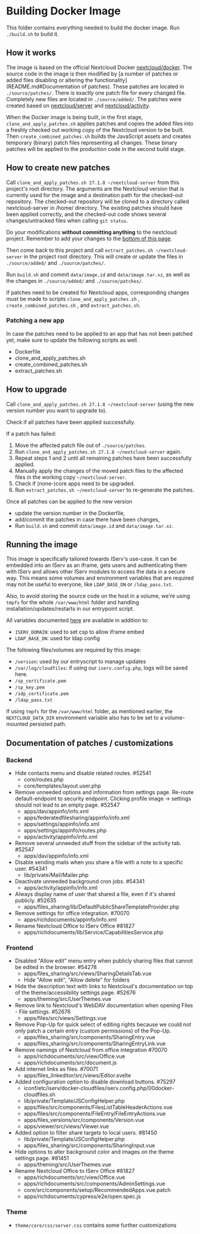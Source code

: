# Building Docker Image

This folder contains everything needed to build the docker image. Run `./build.sh` to build it.

## How it works

The image is based on the official Nextcloud Docker [nextcloud/docker](https://github.com/nextcloud/docker).
The source code in the image is then modified by [a number of patches or added files disabling or altering the functionality](README.md#Documentation of patches).
These patches are located in `./source/patches/`.
There is exactly one patch file for every changed file.
Completely new files are located in `./source/added/`.
The patches were created based on [nextcloud/server](https://github.com/nextcloud/server) and [nextcloud/activity](https://github.com/nextcloud/activity).

When the Docker image is being built, in the first stage, `clone_and_apply_patches.sh` applies patches and copies the added files into a freshly checked out working copy of the Nextcloud version to be built.
Then `create_combined_patches.sh` builds the JavaScript assets and creates temporary (binary) patch files representing all changes.
These binary patches will be applied to the production code in the second build stage.

## How to create new patches

Call `clone_and_apply_patches.sh 27.1.8 ~/nextcloud-server` from this project's root directory.
The arguments are the Nextcloud version that is currently used for the image and a destination path for the checked-out repository.
The checked-out repository will be cloned to a directory called nextcloud-server in /home/<username> directory.
The existing patches should have been applied correctly, and the checked-out code shows several changes/untracked files when calling `git status`.

Do your modifications **without committing anything** to the nextcloud project.
Remember to add your changes to the [bottom of this page](#documentation-of-patches--customizations).

Then come back to this project and call `extract_patches.sh ~/nextcloud-server` in the project root directory.
This will create or update the files in `./source/added/` and `./source/patches/`.

Run `build.sh` and commit `data/image.id` and `data/image.tar.xz`, as well as the changes in `./source/added/` and `./source/patches/`.

If patches need to be created for Nextcloud apps, corresponding changes must be made to scripts `clone_and_apply_patches.sh` , `create_combined_patches.sh` , and `extract_patches.sh`.

### Patching a new app

In case the patches need to be applied to an app that has not been patched yet, make sure to update the following scripts as well.

* Dockerfile
* clone_and_apply_patches.sh
* create_combined_patches.sh
* extract_patches.sh

## How to upgrade

Call `clone_and_apply_patches.sh 27.1.8 ~/nextcloud-server` (using the new version number you want to upgrade to).

Check if all patches have been applied successfully.

If a patch has failed:
1. Move the affected patch file out of `./source/patches`.
2. Run `clone_and_apply_patches.sh 27.1.8 ~/nextcloud-server` again.
3. Repeat steps 1 and 2 until all remaining patches have been successfully applied.
4. Manually apply the changes of the moved patch files to the affected files in the working copy `~/nextcloud-server`.
5. Check if (none-)core apps need to be upgraded.
6. Run `extract_patches.sh ~/nextcloud-server` to re-generate the patches.

Once all patches can be applied to the new version

* update the version number in the Dockerfile,
* add/commit the patches in case there have been changes,
* Run `build.sh` and commit `data/image.id` and `data/image.tar.xz`.

## Running the image

This image is specifically tailored towards IServ's use-case. It can be embedded into an IServ as an iframe, gets users and authenticating them with IServ and allows other IServ modules to access the data in a secure way. This means some volumes and environment variables that are required may not be useful to everyone, like `LDAP_BASE_DN` or `/ldap_pass.txt`.

Also, to avoid storing the source code on the host in a volume, we're using `tmpfs` for the whole `/var/www/html` folder and handling installation/updates/restarts in our entrypoint script.

All variables documented [here](https://github.com/nextcloud/docker/blob/20327851c8d9f7b40606844dfdccef5ee2230355/README.md#auto-configuration-via-environment-variables) are available in addition to:
* `ISERV_DOMAIN`: used to set csp to allow iframe embed
* `LDAP_BASE_DN`: used for ldap config

The following files/volumes are required by this image:
- `/version`: used by our entryscript to manage updates
- `/var/log/cloudfiles`: if using our `iserv.config.php`, logs will be saved here.
- `/sp_certificate.pem`
- `/sp_key.pem`
- `/idp_certificate.pem`
- `/ldap_pass.txt`

If using `tmpfs` for the `/var/www/html` folder, as mentioned earlier, the `NEXTCLOUD_DATA_DIR` environment variable also has to be set to a volume-mounted persisted path.

## Documentation of patches / customizations

### Backend

- Hide contacts menu and disable related routes. #52541
  - core/routes.php
  - core/templates/layout.user.php
- Remove unneeded options and information from settings page. Re-route default-endpoint to security endpoint. Clicking profile image -> settings should not lead to an empty page. #52547
  - apps/dav/appinfo/info.xml
  - apps/federatedfilesharing/appinfo/info.xml
  - apps/settings/appinfo/info.xml
  - apps/settings/appinfo/routes.php
  - apps/activity/appinfo/info.xml
- Remove several unneeded stuff from the sidebar of the activity tab. #52547
  - apps/dav/appinfo/info.xml
- Disable sending mails when you share a file with a note to a specific user. #54341
  - lib/private/Mail/Mailer.php 
- Deactivate unneeded background cron jobs. #54341
  - apps/activity/appinfo/info.xml
- Always display name of user that shared a file, even if it's shared publicly. #52635
  - apps/files_sharing/lib/DefaultPublicShareTemplateProvider.php 
- Remove settings for office integration. #70070
  - apps/richdocuments/appinfo/info.xml
- Rename Nextcloud Office to IServ Office #81827
  - apps/richdocuments/lib/Service/CapabilitiesService.php

### Frontend

- Disabled "Allow edit" menu entry when publicly sharing files that cannot be edited in the browser. #54278
  - apps/files_sharing/src/views/SharingDetailsTab.vue
  - Hide "Allow edit", "Allow delete" for folders
- Hide the description text with links to Nextcloud's documentation on top of the theme/accessibility settings page. #52676
  - apps/theming/src/UserThemes.vue
- Remove link to Nextcloud's WebDAV documentation when opening Files - File settings. #52676
  - apps/files/src/views/Settings.vue
- Remove Pop-Up for quick select of editing rights because we could not only patch a certain entry (custom permissions) of the Pop-Up.
  - apps/files_sharing/src/components/SharingEntry.vue
  - apps/files_sharing/src/components/SharingEntryLink.vue
- Remove namings of Nextcloud from office integration #70070
  - apps/richdocuments/src/view/Office.vue
  - apps/richdocuments/src/document.js
- Add internet links as files. #70071
  - apps/files_linkeditor/src/views/Editor.svelte
- Added configuration option to disable download buttons. #75297
  - iconf/etc/iserv/docker-cloudfiles/iserv.config.php/00docker-cloudfiles.sh
  - lib/private/Template/JSConfigHelper.php
  - apps/files/src/components/FilesListTableHeaderActions.vue
  - apps/files/src/components/FileEntry/FileEntryActions.vue
  - apps/files_versions/src/components/Version.vue
  - apps/viewer/src/views/Viewer.vue
- Added option to filter share targets to local users. #81450
  - lib/private/Template/JSConfigHelper.php
  - apps/files_sharing/src/components/SharingInput.vue
- Hide options to alter background color and images on the theme settings page. #81451
  - apps/theming/src/UserThemes.vue
- Rename Nextcloud Office to IServ Office #81827
  - apps/richdocuments/src/view/Office.vue
  - apps/richdocuments/src/components/AdminSettings.vue
  - core/src/components/setup/RecommendedApps.vue.patch
  - apps/richdocuments/cypress/e2e/open.spec.js

### Theme

- `theme/core/css/server.css` contains some further customizations
